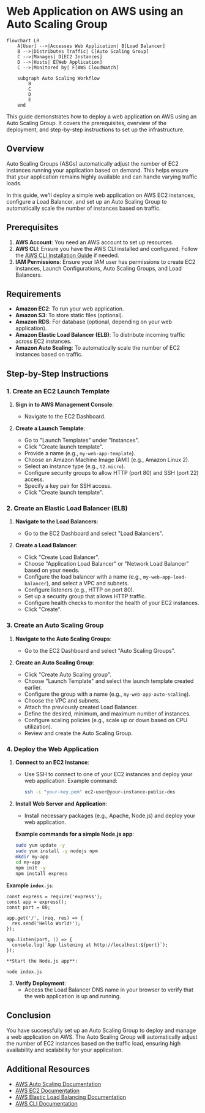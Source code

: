 # Web Application on AWS using an Auto Scaling Group

```mermaid
flowchart LR
    A[User] -->|Accesses Web Application| B[Load Balancer]
    B -->|Distributes Traffic| C[Auto Scaling Group]
    C -->|Manages| D[EC2 Instances]
    D -->|Hosts| E[Web Application]
    C -->|Monitored by| F[AWS CloudWatch]

    subgraph Auto Scaling Workflow
        B
        C
        D
        E
    end

```

This guide demonstrates how to deploy a web application on AWS using an Auto Scaling Group. It covers the prerequisites, overview of the deployment, and step-by-step instructions to set up the infrastructure.

## Overview

Auto Scaling Groups (ASGs) automatically adjust the number of EC2 instances running your application based on demand. This helps ensure that your application remains highly available and can handle varying traffic loads.

In this guide, we'll deploy a simple web application on AWS EC2 instances, configure a Load Balancer, and set up an Auto Scaling Group to automatically scale the number of instances based on traffic.

## Prerequisites

1. **AWS Account**: You need an AWS account to set up resources.
2. **AWS CLI**: Ensure you have the AWS CLI installed and configured. Follow the [AWS CLI Installation Guide](https://docs.aws.amazon.com/cli/latest/userguide/install-cliv2.html) if needed.
3. **IAM Permissions**: Ensure your IAM user has permissions to create EC2 instances, Launch Configurations, Auto Scaling Groups, and Load Balancers.

## Requirements

- **Amazon EC2**: To run your web application.
- **Amazon S3**: To store static files (optional).
- **Amazon RDS**: For database (optional, depending on your web application).
- **Amazon Elastic Load Balancer (ELB)**: To distribute incoming traffic across EC2 instances.
- **Amazon Auto Scaling**: To automatically scale the number of EC2 instances based on traffic.

## Step-by-Step Instructions

### 1. Create an EC2 Launch Template

1. **Sign in to AWS Management Console**:
   - Navigate to the EC2 Dashboard.

2. **Create a Launch Template**:
   - Go to "Launch Templates" under "Instances".
   - Click "Create launch template".
   - Provide a name (e.g., `my-web-app-template`).
   - Choose an Amazon Machine Image (AMI) (e.g., Amazon Linux 2).
   - Select an instance type (e.g., `t2.micro`).
   - Configure security groups to allow HTTP (port 80) and SSH (port 22) access.
   - Specify a key pair for SSH access.
   - Click "Create launch template".

### 2. Create an Elastic Load Balancer (ELB)

1. **Navigate to the Load Balancers**:
   - Go to the EC2 Dashboard and select "Load Balancers".

2. **Create a Load Balancer**:
   - Click "Create Load Balancer".
   - Choose "Application Load Balancer" or "Network Load Balancer" based on your needs.
   - Configure the load balancer with a name (e.g., `my-web-app-load-balancer`), and select a VPC and subnets.
   - Configure listeners (e.g., HTTP on port 80).
   - Set up a security group that allows HTTP traffic.
   - Configure health checks to monitor the health of your EC2 instances.
   - Click "Create".

### 3. Create an Auto Scaling Group

1. **Navigate to the Auto Scaling Groups**:
   - Go to the EC2 Dashboard and select "Auto Scaling Groups".

2. **Create an Auto Scaling Group**:
   - Click "Create Auto Scaling group".
   - Choose "Launch Template" and select the launch template created earlier.
   - Configure the group with a name (e.g., `my-web-app-auto-scaling`).
   - Choose the VPC and subnets.
   - Attach the previously created Load Balancer.
   - Define the desired, minimum, and maximum number of instances.
   - Configure scaling policies (e.g., scale up or down based on CPU utilization).
   - Review and create the Auto Scaling Group.

### 4. Deploy the Web Application

1. **Connect to an EC2 Instance**:
   - Use SSH to connect to one of your EC2 instances and deploy your web application. Example command:
     ```bash
     ssh -i "your-key.pem" ec2-user@your-instance-public-dns
     ```

2. **Install Web Server and Application**:
   - Install necessary packages (e.g., Apache, Node.js) and deploy your web application.

   **Example commands for a simple Node.js app**:
   
   ```bash
   sudo yum update -y
   sudo yum install -y nodejs npm
   mkdir my-app
   cd my-app
   npm init -y
   npm install express
	```

**Example `index.js`**:

```Node
const express = require('express');
const app = express();
const port = 80;

app.get('/', (req, res) => {
  res.send('Hello World!');
});

app.listen(port, () => {
  console.log(`App listening at http://localhost:${port}`);
});

```

	**Start the Node.js app**:

```node
node index.js
```

3. **Verify Deployment**:
	- Access the Load Balancer DNS name in your browser to verify that the web application is up and running.

## Conclusion

You have successfully set up an Auto Scaling Group to deploy and manage a web application on AWS. The Auto Scaling Group will automatically adjust the number of EC2 instances based on the traffic load, ensuring high availability and scalability for your application.

## Additional Resources

- [AWS Auto Scaling Documentation](https://docs.aws.amazon.com/autoscaling/)
- [AWS EC2 Documentation](https://docs.aws.amazon.com/ec2/)
- [AWS Elastic Load Balancing Documentation](https://docs.aws.amazon.com/elasticloadbalancing/)
- [AWS CLI Documentation](https://docs.aws.amazon.com/cli/latest/userguide/)

